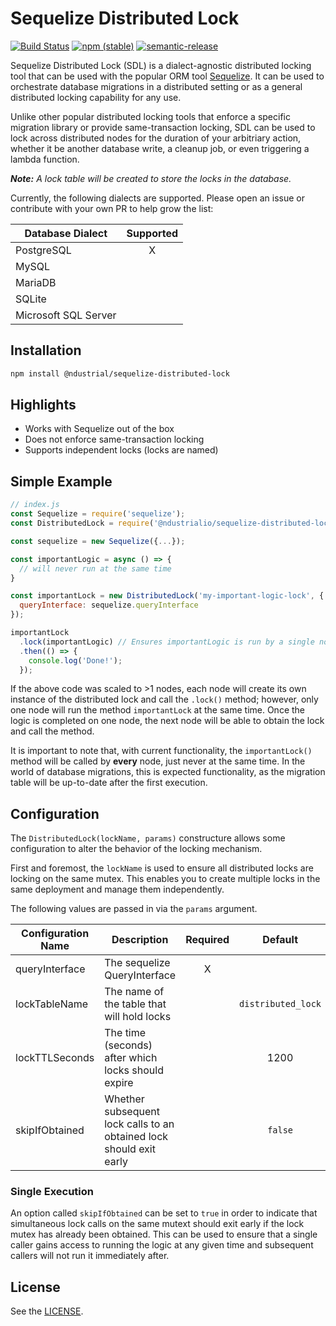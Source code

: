 # Sequelize Distributed Lock

[![Build Status](https://badgen.net/github/release/ndustrialio/sequelize-distributed-lock)](https://github.com/ndustrialio/sequelize-distributed-lock/actions?query=workflow%3ABuild)
[![npm (stable)](https://badgen.net/npm/v/@ndustrial/sequelize-distributed-lock)](https://www.npmjs.com/package/@ndustrial/sequelize-distributed-lock)
[![semantic-release](https://img.shields.io/badge/%20%20%F0%9F%93%A6%F0%9F%9A%80-semantic--release-e10079.svg)](https://github.com/semantic-release/semantic-release)

Sequelize Distributed Lock (SDL) is a dialect-agnostic distributed locking tool that can be used with the popular ORM tool [Sequelize](https://github.com/sequelize/sequelize). It can be used to orchestrate database migrations in a distributed setting or as a general distributed locking capability for any use.

Unlike other popular distributed locking tools that enforce a specific migration library or provide same-transaction locking, SDL can be used to lock across distributed nodes for the duration of your arbitriary action, whether it be another database write, a cleanup job, or even triggering a lambda function.

_**Note:** A lock table will be created to store the locks in the database._

Currently, the following dialects are supported. Please open an issue or contribute with your own PR to help grow the list:

| Database Dialect      | Supported |
| --------------------- |   :---:   |
| PostgreSQL            | X         |
| MySQL                 |           |
| MariaDB               |           |
| SQLite                |           |
| Microsoft SQL Server  |           |

## Installation

```sh
npm install @ndustrial/sequelize-distributed-lock
```

## Highlights

- Works with Sequelize out of the box
- Does not enforce same-transaction locking
- Supports independent locks (locks are named)

## Simple Example

```js
// index.js
const Sequelize = require('sequelize');
const DistributedLock = require('@ndustrialio/sequelize-distributed-lock');

const sequelize = new Sequelize({...});

const importantLogic = async () => {
  // will never run at the same time
}

const importantLock = new DistributedLock('my-important-logic-lock', {
  queryInterface: sequelize.queryInterface
});

importantLock
  .lock(importantLogic) // Ensures importantLogic is run by a single node at a time
  .then(() => {
    console.log('Done!');
  });
```

If the above code was scaled to >1 nodes, each node will create its own instance of the distributed lock and call the `.lock()` method; however, only one node will run the method `importantLock` at the same time. Once the logic is completed on one node, the next node will be able to obtain the lock and call the method.

It is important to note that, with current functionality, the `importantLock()` method will be called by **every** node, just never at the same time. In the world of database migrations, this is expected functionality, as the migration table will be up-to-date after the first execution.

## Configuration

The  `DistributedLock(lockName, params)` constructure allows some configuration to alter the behavior of the locking mechanism.

First and foremost, the `lockName` is used to ensure all distributed locks are locking on the same mutex. This enables you to create multiple locks in the same deployment and manage them independently.

The following values are passed in via the `params` argument.

| Configuration Name | Description                                                         | Required | Default            |
| ------------------ | ------------------------------------------------------------------- |   :---:  |        :---:       |
| queryInterface     | The sequelize QueryInterface                                        | X        |                    |
| lockTableName      | The name of the table that will hold locks                          |          | `distributed_lock` |
| lockTTLSeconds     | The time (seconds) after which locks should expire                  |          | 1200               |
| skipIfObtained     | Whether subsequent lock calls to an obtained lock should exit early |          | `false`            |

### Single Execution

An option called `skipIfObtained` can be set to `true` in order to indicate that simultaneous lock calls on the same mutext should exit early if the lock mutex has already been obtained. This can be used to ensure that a single caller gains access to running the logic at any given time and subsequent callers will not run it immediately after.

## License

See the [LICENSE](./LICENSE).
